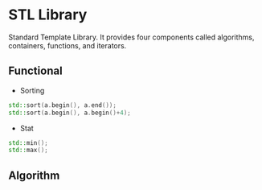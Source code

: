 # STL Library

Standard Template Library. It provides four components called algorithms, containers, functions, and iterators.

## Functional
- Sorting
```cpp
std::sort(a.begin(), a.end());
std::sort(a.begin(), a.begin()+4);
```
- Stat
```cpp
std::min();
std::max();
```

## Algorithm